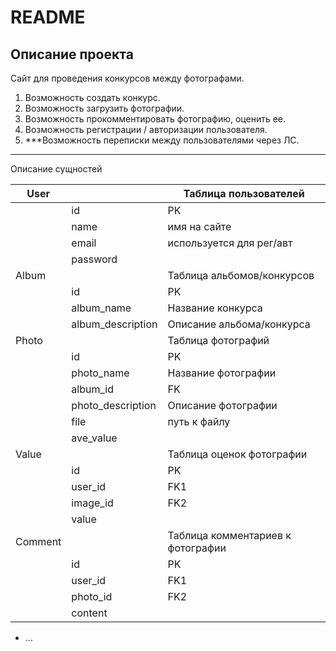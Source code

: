 # README

## Описание проекта
Сайт для проведения конкурсов между фотографами.

1. Возможность создать конкурс.
2. Возможность загрузить фотографии.
3. Возможность прокомментировать фотографию, оценить ее.
4. Возможность регистрации / авторизации пользователя.
5. ***Возможность переписки между пользователями через ЛС.

***
Описание сущностей

| User    |                   | Таблица пользователей             |
|---------|-------------------|-----------------------------------|
|         | id                | PK                                |
|         | name              | имя на сайте                      |
|         | email             | используется для рег/авт          |
|         | password          |                                   |
| Album   |                   | Таблица альбомов/конкурсов        |
|         | id                | PK                                |
|         | album_name        | Название конкурса                 |
|         | album_description | Описание альбома/конкурса         |
| Photo   |                   | Таблица фотографий                |
|         | id                | PK                                |
|         | photo_name        | Название фотографии               |
|         | album_id          | FK                                |
|         | photo_description | Описание фотографии               |
|         | file              | путь к файлу                      |
|         | ave_value         |                                   |
| Value   |                   | Таблица оценок фотографии         |
|         | id                | PK                                |
|         | user_id           | FK1                               |
|         | image_id          | FK2                               |
|         | value             |                                   |
| Comment |                   | Таблица комментариев к фотографии |
|         | id                | PK                                |
|         | user_id           | FK1                               |
|         | photo_id          | FK2                               |
|         | content           |                                   |

* ...
